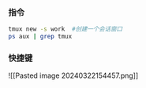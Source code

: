 ### 指令
```bash
tmux new -s work  #创建一个会话窗口
ps aux | grep tmux

```

### 快捷键
![[Pasted image 20240322154457.png]]
